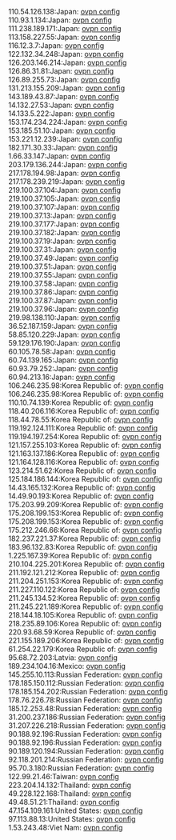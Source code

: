 110.54.126.138:Japan: [ovpn config](vpn/110_54_126_138.ovpn)  
110.93.1.134:Japan: [ovpn config](vpn/110_93_1_134.ovpn)  
111.238.189.171:Japan: [ovpn config](vpn/111_238_189_171.ovpn)  
113.158.227.55:Japan: [ovpn config](vpn/113_158_227_55.ovpn)  
116.12.3.7:Japan: [ovpn config](vpn/116_12_3_7.ovpn)  
122.132.34.248:Japan: [ovpn config](vpn/122_132_34_248.ovpn)  
126.203.146.214:Japan: [ovpn config](vpn/126_203_146_214.ovpn)  
126.86.31.81:Japan: [ovpn config](vpn/126_86_31_81.ovpn)  
126.89.255.73:Japan: [ovpn config](vpn/126_89_255_73.ovpn)  
131.213.155.209:Japan: [ovpn config](vpn/131_213_155_209.ovpn)  
143.189.43.87:Japan: [ovpn config](vpn/143_189_43_87.ovpn)  
14.132.27.53:Japan: [ovpn config](vpn/14_132_27_53.ovpn)  
14.133.5.222:Japan: [ovpn config](vpn/14_133_5_222.ovpn)  
153.174.234.224:Japan: [ovpn config](vpn/153_174_234_224.ovpn)  
153.185.51.10:Japan: [ovpn config](vpn/153_185_51_10.ovpn)  
153.221.12.239:Japan: [ovpn config](vpn/153_221_12_239.ovpn)  
182.171.30.33:Japan: [ovpn config](vpn/182_171_30_33.ovpn)  
1.66.33.147:Japan: [ovpn config](vpn/1_66_33_147.ovpn)  
203.179.136.244:Japan: [ovpn config](vpn/203_179_136_244.ovpn)  
217.178.194.98:Japan: [ovpn config](vpn/217_178_194_98.ovpn)  
217.178.239.219:Japan: [ovpn config](vpn/217_178_239_219.ovpn)  
219.100.37.104:Japan: [ovpn config](vpn/219_100_37_104.ovpn)  
219.100.37.105:Japan: [ovpn config](vpn/219_100_37_105.ovpn)  
219.100.37.107:Japan: [ovpn config](vpn/219_100_37_107.ovpn)  
219.100.37.13:Japan: [ovpn config](vpn/219_100_37_13.ovpn)  
219.100.37.177:Japan: [ovpn config](vpn/219_100_37_177.ovpn)  
219.100.37.182:Japan: [ovpn config](vpn/219_100_37_182.ovpn)  
219.100.37.19:Japan: [ovpn config](vpn/219_100_37_19.ovpn)  
219.100.37.31:Japan: [ovpn config](vpn/219_100_37_31.ovpn)  
219.100.37.49:Japan: [ovpn config](vpn/219_100_37_49.ovpn)  
219.100.37.51:Japan: [ovpn config](vpn/219_100_37_51.ovpn)  
219.100.37.55:Japan: [ovpn config](vpn/219_100_37_55.ovpn)  
219.100.37.58:Japan: [ovpn config](vpn/219_100_37_58.ovpn)  
219.100.37.86:Japan: [ovpn config](vpn/219_100_37_86.ovpn)  
219.100.37.87:Japan: [ovpn config](vpn/219_100_37_87.ovpn)  
219.100.37.96:Japan: [ovpn config](vpn/219_100_37_96.ovpn)  
219.98.138.110:Japan: [ovpn config](vpn/219_98_138_110.ovpn)  
36.52.187.159:Japan: [ovpn config](vpn/36_52_187_159.ovpn)  
58.85.120.229:Japan: [ovpn config](vpn/58_85_120_229.ovpn)  
59.129.176.190:Japan: [ovpn config](vpn/59_129_176_190.ovpn)  
60.105.78.58:Japan: [ovpn config](vpn/60_105_78_58.ovpn)  
60.74.139.165:Japan: [ovpn config](vpn/60_74_139_165.ovpn)  
60.93.79.252:Japan: [ovpn config](vpn/60_93_79_252.ovpn)  
60.94.213.16:Japan: [ovpn config](vpn/60_94_213_16.ovpn)  
106.246.235.98:Korea Republic of: [ovpn config](vpn/106_246_235_98.ovpn)  
106.246.235.98:Korea Republic of: [ovpn config](vpn/106_246_235_98.ovpn)  
110.10.74.139:Korea Republic of: [ovpn config](vpn/110_10_74_139.ovpn)  
118.40.206.116:Korea Republic of: [ovpn config](vpn/118_40_206_116.ovpn)  
118.44.78.55:Korea Republic of: [ovpn config](vpn/118_44_78_55.ovpn)  
119.192.124.111:Korea Republic of: [ovpn config](vpn/119_192_124_111.ovpn)  
119.194.197.254:Korea Republic of: [ovpn config](vpn/119_194_197_254.ovpn)  
121.157.255.103:Korea Republic of: [ovpn config](vpn/121_157_255_103.ovpn)  
121.163.137.186:Korea Republic of: [ovpn config](vpn/121_163_137_186.ovpn)  
121.164.128.116:Korea Republic of: [ovpn config](vpn/121_164_128_116.ovpn)  
123.214.51.62:Korea Republic of: [ovpn config](vpn/123_214_51_62.ovpn)  
125.184.186.144:Korea Republic of: [ovpn config](vpn/125_184_186_144.ovpn)  
14.43.165.132:Korea Republic of: [ovpn config](vpn/14_43_165_132.ovpn)  
14.49.90.193:Korea Republic of: [ovpn config](vpn/14_49_90_193.ovpn)  
175.203.99.209:Korea Republic of: [ovpn config](vpn/175_203_99_209.ovpn)  
175.208.199.153:Korea Republic of: [ovpn config](vpn/175_208_199_153.ovpn)  
175.208.199.153:Korea Republic of: [ovpn config](vpn/175_208_199_153.ovpn)  
175.212.246.66:Korea Republic of: [ovpn config](vpn/175_212_246_66.ovpn)  
182.237.221.37:Korea Republic of: [ovpn config](vpn/182_237_221_37.ovpn)  
183.96.132.83:Korea Republic of: [ovpn config](vpn/183_96_132_83.ovpn)  
1.225.167.39:Korea Republic of: [ovpn config](vpn/1_225_167_39.ovpn)  
210.104.225.201:Korea Republic of: [ovpn config](vpn/210_104_225_201.ovpn)  
211.192.121.212:Korea Republic of: [ovpn config](vpn/211_192_121_212.ovpn)  
211.204.251.153:Korea Republic of: [ovpn config](vpn/211_204_251_153.ovpn)  
211.227.110.122:Korea Republic of: [ovpn config](vpn/211_227_110_122.ovpn)  
211.245.134.52:Korea Republic of: [ovpn config](vpn/211_245_134_52.ovpn)  
211.245.221.189:Korea Republic of: [ovpn config](vpn/211_245_221_189.ovpn)  
218.144.18.105:Korea Republic of: [ovpn config](vpn/218_144_18_105.ovpn)  
218.235.89.106:Korea Republic of: [ovpn config](vpn/218_235_89_106.ovpn)  
220.93.68.59:Korea Republic of: [ovpn config](vpn/220_93_68_59.ovpn)  
221.155.189.206:Korea Republic of: [ovpn config](vpn/221_155_189_206.ovpn)  
61.254.22.179:Korea Republic of: [ovpn config](vpn/61_254_22_179.ovpn)  
95.68.72.203:Latvia: [ovpn config](vpn/95_68_72_203.ovpn)  
189.234.104.16:Mexico: [ovpn config](vpn/189_234_104_16.ovpn)  
145.255.10.113:Russian Federation: [ovpn config](vpn/145_255_10_113.ovpn)  
178.185.150.112:Russian Federation: [ovpn config](vpn/178_185_150_112.ovpn)  
178.185.154.202:Russian Federation: [ovpn config](vpn/178_185_154_202.ovpn)  
178.76.226.78:Russian Federation: [ovpn config](vpn/178_76_226_78.ovpn)  
185.12.253.48:Russian Federation: [ovpn config](vpn/185_12_253_48.ovpn)  
31.200.237.186:Russian Federation: [ovpn config](vpn/31_200_237_186.ovpn)  
31.207.226.218:Russian Federation: [ovpn config](vpn/31_207_226_218.ovpn)  
90.188.92.196:Russian Federation: [ovpn config](vpn/90_188_92_196.ovpn)  
90.188.92.196:Russian Federation: [ovpn config](vpn/90_188_92_196.ovpn)  
90.189.120.194:Russian Federation: [ovpn config](vpn/90_189_120_194.ovpn)  
92.118.201.214:Russian Federation: [ovpn config](vpn/92_118_201_214.ovpn)  
95.70.3.180:Russian Federation: [ovpn config](vpn/95_70_3_180.ovpn)  
122.99.21.46:Taiwan: [ovpn config](vpn/122_99_21_46.ovpn)  
223.204.14.132:Thailand: [ovpn config](vpn/223_204_14_132.ovpn)  
49.228.122.168:Thailand: [ovpn config](vpn/49_228_122_168.ovpn)  
49.48.51.21:Thailand: [ovpn config](vpn/49_48_51_21.ovpn)  
47.154.109.161:United States: [ovpn config](vpn/47_154_109_161.ovpn)  
97.113.88.13:United States: [ovpn config](vpn/97_113_88_13.ovpn)  
1.53.243.48:Viet Nam: [ovpn config](vpn/1_53_243_48.ovpn)  
